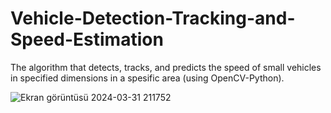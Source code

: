 # Vehicle-Detection-Tracking-and-Speed-Estimation
The algorithm that detects, tracks, and predicts the speed of  small vehicles in specified dimensions in a spesific area (using OpenCV-Python).

![Ekran görüntüsü 2024-03-31 211752](https://github.com/Abd-Said/Vehicle-Detection-Tracking-and-Speed-Estimation/assets/153506053/1c21cacc-5829-445e-9b40-8134b6f30d98)
